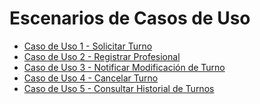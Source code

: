 # Escenarios de Casos de Uso #
+ [Caso de Uso 1 - Solicitar Turno]()
+ [Caso de Uso 2 - Registrar Profesional]()
+ [Caso de Uso 3 - Notificar Modificación de Turno]()
+ [Caso de Uso 4 - Cancelar Turno]()
+ [Caso de Uso 5 - Consultar Historial de Turnos]()
